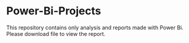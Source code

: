 # Power-Bi-Projects
This repository contains only analysis and reports made with Power Bi.
Please download file to view the report.
